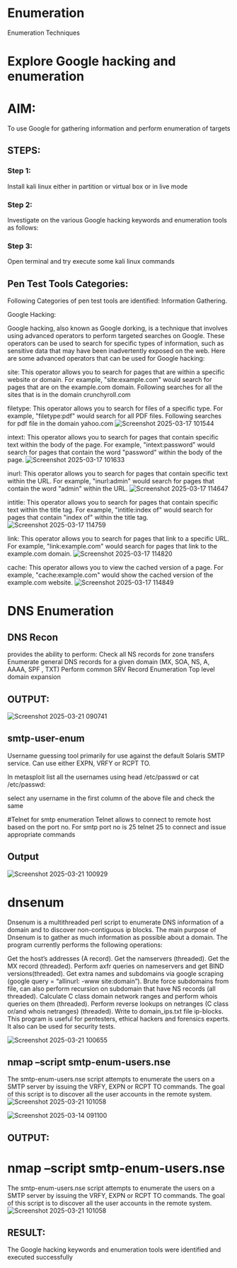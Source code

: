 # Enumeration
Enumeration Techniques

# Explore Google hacking and enumeration 

# AIM:

To use Google for gathering information and perform enumeration of targets

## STEPS:

### Step 1:

Install kali linux either in partition or virtual box or in live mode

### Step 2:

Investigate on the various Google hacking keywords and enumeration tools as follows:


### Step 3:
Open terminal and try execute some kali linux commands

## Pen Test Tools Categories:  

Following Categories of pen test tools are identified:
Information Gathering.

Google Hacking:

Google hacking, also known as Google dorking, is a technique that involves using advanced operators to perform targeted searches on Google. These operators can be used to search for specific types of information, such as sensitive data that may have been inadvertently exposed on the web. Here are some advanced operators that can be used for Google hacking:

site: This operator allows you to search for pages that are within a specific website or domain. For example, "site:example.com" would search for pages that are on the example.com domain.
Following searches for all the sites that is in the domain crunchyroll.com

filetype: This operator allows you to search for files of a specific type. For example, "filetype:pdf" would search for all PDF files.
Following searches for pdf file in the domain yahoo.com
![Screenshot 2025-03-17 101544](https://github.com/user-attachments/assets/5102bff7-a075-41d4-9e20-7191ebc74907)




intext: This operator allows you to search for pages that contain specific text within the body of the page. For example, "intext:password" would search for pages that contain the word "password" within the body of the page.
![Screenshot 2025-03-17 101633](https://github.com/user-attachments/assets/ee238b8a-02b1-4017-815c-1439dc0fb2b1)



inurl: This operator allows you to search for pages that contain specific text within the URL. For example, "inurl:admin" would search for pages that contain the word "admin" within the URL.
![Screenshot 2025-03-17 114647](https://github.com/user-attachments/assets/cdf61855-33e8-4921-9822-6c5c1ce5030a)


intitle: This operator allows you to search for pages that contain specific text within the title tag. For example, "intitle:index of" would search for pages that contain "index of" within the title tag.
![Screenshot 2025-03-17 114759](https://github.com/user-attachments/assets/88d983b8-64aa-4b63-82e9-3c50d683eb2d)


link: This operator allows you to search for pages that link to a specific URL. For example, "link:example.com" would search for pages that link to the example.com domain.
![Screenshot 2025-03-17 114820](https://github.com/user-attachments/assets/0ee63678-7762-4d71-849f-b7ef8dfd90fe)

cache: This operator allows you to view the cached version of a page. For example, "cache:example.com" would show the cached version of the example.com website.
![Screenshot 2025-03-17 114849](https://github.com/user-attachments/assets/f35d966b-4e82-4193-b508-9b45f2552587)


 
# DNS Enumeration

## DNS Recon
provides the ability to perform:
Check all NS records for zone transfers
Enumerate general DNS records for a given domain (MX, SOA, NS, A, AAAA, SPF , TXT)
Perform common SRV Record Enumeration
Top level domain expansion
## OUTPUT:
![Screenshot 2025-03-21 090741](https://github.com/user-attachments/assets/bd430cb0-300f-48ea-a611-774964364050)



## smtp-user-enum
Username guessing tool primarily for use against the default Solaris SMTP service. Can use either EXPN, VRFY or RCPT TO.


In metasploit list all the usernames using head /etc/passwd or cat /etc/passwd:

select any username in the first column of the above file and check the same


#Telnet for smtp enumeration
Telnet allows to connect to remote host based on the port no. For smtp port no is 25
telnet <host address> 25 to connect
and issue appropriate commands
  
 ## Output
 ![Screenshot 2025-03-21 100929](https://github.com/user-attachments/assets/54299e28-6fce-4112-a8f1-c0463ba132c6)

# dnsenum
Dnsenum is a multithreaded perl script to enumerate DNS information of a domain and to discover non-contiguous ip blocks. The main purpose of Dnsenum is to gather as much information as possible about a domain. The program currently performs the following operations:

Get the host’s addresses (A record).
Get the namservers (threaded).
Get the MX record (threaded).
Perform axfr queries on nameservers and get BIND versions(threaded).
Get extra names and subdomains via google scraping (google query = “allinurl: -www site:domain”).
Brute force subdomains from file, can also perform recursion on subdomain that have NS records (all threaded).
Calculate C class domain network ranges and perform whois queries on them (threaded).
Perform reverse lookups on netranges (C class or/and whois netranges) (threaded).
Write to domain_ips.txt file ip-blocks.
This program is useful for pentesters, ethical hackers and forensics experts. It also can be used for security tests.

  
![Screenshot 2025-03-21 100655](https://github.com/user-attachments/assets/135f697b-479c-44e2-8ba2-710569fe4d39)


## nmap –script smtp-enum-users.nse <hostname>

The smtp-enum-users.nse script attempts to enumerate the users on a SMTP server by issuing the VRFY, EXPN or RCPT TO commands. The goal of this script is to discover all the user accounts in the remote system.
![Screenshot 2025-03-21 101058](https://github.com/user-attachments/assets/12f1a438-6316-46b7-9ef2-917ff8397bff)


![Screenshot 2025-03-14 091100](https://github.com/user-attachments/assets/dabfff3f-11c7-4e61-b5bc-5c8e4ddc1939)

## OUTPUT:
# nmap –script smtp-enum-users.nse <hostname>

The smtp-enum-users.nse script attempts to enumerate the users on a SMTP server by issuing the VRFY, EXPN or RCPT TO commands. The goal of this script is to discover all the user accounts in the remote system.
![Screenshot 2025-03-21 101058](https://github.com/user-attachments/assets/2d7e73e5-0f83-4fcf-98c2-dec18e97981c)



## RESULT:
The Google hacking keywords and enumeration tools were identified and executed successfully

